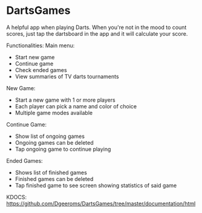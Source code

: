 # DartsGames
A helpful app when playing Darts.
When you're not in the mood to count scores, just tap the dartsboard in the app and it will calculate your score.

Functionalities:
Main menu:
- Start new game
- Continue game
- Check ended games
- View summaries of TV darts tournaments

New Game:
- Start a new game with 1 or more players
- Each player can pick a name and color of choice
- Multiple game modes available

Continue Game:
- Show list of ongoing games
- Ongoing games can be deleted
- Tap ongoing game to continue playing

Ended Games:
- Shows list of finished games
- Finished games can be deleted
- Tap finished game to see screen showing statistics of said game

KDOCS:
https://github.com/Dgeeroms/DartsGames/tree/master/documentation/html
